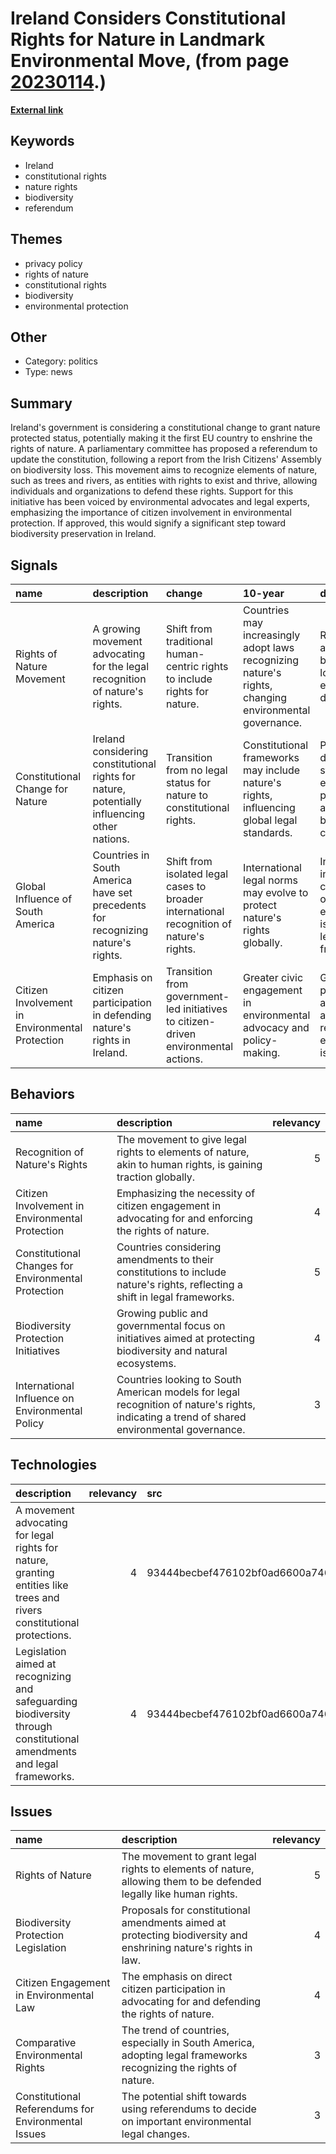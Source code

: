 # __Ireland Considers Constitutional Rights for Nature in Landmark Environmental Move__, (from page [20230114](https://kghosh.substack.com/p/20230114).)

__[External link](https://www.bbc.com/news/articles/cd1d959wkq0o.amp)__



## Keywords

* Ireland
* constitutional rights
* nature rights
* biodiversity
* referendum

## Themes

* privacy policy
* rights of nature
* constitutional rights
* biodiversity
* environmental protection

## Other

* Category: politics
* Type: news

## Summary

Ireland's government is considering a constitutional change to grant nature protected status, potentially making it the first EU country to enshrine the rights of nature. A parliamentary committee has proposed a referendum to update the constitution, following a report from the Irish Citizens' Assembly on biodiversity loss. This movement aims to recognize elements of nature, such as trees and rivers, as entities with rights to exist and thrive, allowing individuals and organizations to defend these rights. Support for this initiative has been voiced by environmental advocates and legal experts, emphasizing the importance of citizen involvement in environmental protection. If approved, this would signify a significant step toward biodiversity preservation in Ireland.

## Signals

| name                                            | description                                                                                  | change                                                                                   | 10-year                                                                                               | driving-force                                                                       |   relevancy |
|:------------------------------------------------|:---------------------------------------------------------------------------------------------|:-----------------------------------------------------------------------------------------|:------------------------------------------------------------------------------------------------------|:------------------------------------------------------------------------------------|------------:|
| Rights of Nature Movement                       | A growing movement advocating for the legal recognition of nature's rights.                  | Shift from traditional human-centric rights to include rights for nature.                | Countries may increasingly adopt laws recognizing nature's rights, changing environmental governance. | Rising awareness of biodiversity loss and environmental degradation.                |           4 |
| Constitutional Change for Nature                | Ireland considering constitutional rights for nature, potentially influencing other nations. | Transition from no legal status for nature to constitutional rights.                     | Constitutional frameworks may include nature's rights, influencing global legal standards.            | Public demand for stronger environmental protections and biodiversity conservation. |           5 |
| Global Influence of South America               | Countries in South America have set precedents for recognizing nature's rights.              | Shift from isolated legal cases to broader international recognition of nature's rights. | International legal norms may evolve to protect nature's rights globally.                             | Increased international collaboration on environmental issues and legal frameworks. |           3 |
| Citizen Involvement in Environmental Protection | Emphasis on citizen participation in defending nature's rights in Ireland.                   | Transition from government-led initiatives to citizen-driven environmental actions.      | Greater civic engagement in environmental advocacy and policy-making.                                 | Growing public awareness and activism regarding environmental issues.               |           4 |

## Behaviors

| name                                                | description                                                                                                                                 |   relevancy |
|:----------------------------------------------------|:--------------------------------------------------------------------------------------------------------------------------------------------|------------:|
| Recognition of Nature's Rights                      | The movement to give legal rights to elements of nature, akin to human rights, is gaining traction globally.                                |           5 |
| Citizen Involvement in Environmental Protection     | Emphasizing the necessity of citizen engagement in advocating for and enforcing the rights of nature.                                       |           4 |
| Constitutional Changes for Environmental Protection | Countries considering amendments to their constitutions to include nature's rights, reflecting a shift in legal frameworks.                 |           5 |
| Biodiversity Protection Initiatives                 | Growing public and governmental focus on initiatives aimed at protecting biodiversity and natural ecosystems.                               |           4 |
| International Influence on Environmental Policy     | Countries looking to South American models for legal recognition of nature's rights, indicating a trend of shared environmental governance. |           3 |

## Technologies

| description                                                                                                            |   relevancy | src                              |
|:-----------------------------------------------------------------------------------------------------------------------|------------:|:---------------------------------|
| A movement advocating for legal rights for nature, granting entities like trees and rivers constitutional protections. |           4 | 93444becbef476102bf0ad6600a7467f |
| Legislation aimed at recognizing and safeguarding biodiversity through constitutional amendments and legal frameworks. |           4 | 93444becbef476102bf0ad6600a7467f |

## Issues

| name                                                | description                                                                                                       |   relevancy |
|:----------------------------------------------------|:------------------------------------------------------------------------------------------------------------------|------------:|
| Rights of Nature                                    | The movement to grant legal rights to elements of nature, allowing them to be defended legally like human rights. |           5 |
| Biodiversity Protection Legislation                 | Proposals for constitutional amendments aimed at protecting biodiversity and enshrining nature's rights in law.   |           4 |
| Citizen Engagement in Environmental Law             | The emphasis on direct citizen participation in advocating for and defending the rights of nature.                |           4 |
| Comparative Environmental Rights                    | The trend of countries, especially in South America, adopting legal frameworks recognizing the rights of nature.  |           3 |
| Constitutional Referendums for Environmental Issues | The potential shift towards using referendums to decide on important environmental legal changes.                 |           3 |